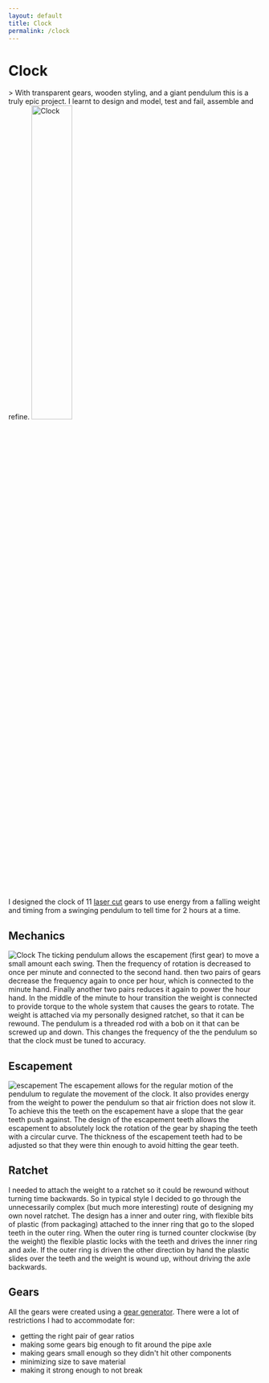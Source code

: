 ```yaml
---
layout: default
title: Clock
permalink: /clock
---
```


# Clock
<div class="clearfix">
> With transparent gears, wooden styling, and a giant pendulum this is a truly epic project. I learnt to design and model, test and fail, assemble and refine.

<img alt="Clock" src="/sebsite/images/clock1.jpg" id="rightfloat" width = "40%"> 

I designed the clock of 11 [laser cut](/sebsite/laser) gears to use energy from a falling weight and timing from a swinging pendulum to tell time for 2 hours at a time.
</div> 

## Mechanics
<div class="clearfix">
    <img alt="Clock" src="/sebsite/images/clockgif.gif" id="rightfloat"> 
The ticking pendulum allows the escapement (first gear) to move a small amount each swing. Then the frequency of rotation is decreased to once per minute and connected to the second hand. then two pairs of gears decrease the frequency again to once per hour, which is connected to the minute hand. Finally another two pairs reduces it again to power the hour hand. In the middle of the minute to hour transition the weight is connected to provide torque to the whole system that causes the gears to rotate. The weight is attached via my personally designed ratchet, so that it can be rewound.
The pendulum is a threaded rod with a bob on it that can be screwed up and down. This changes the frequency of the the pendulum so that the clock must be tuned to accuracy.
</div>

## Escapement 
<img alt="escapement" src="/sebsite/images/escapment.jpg" id="rightfloat"> 
The escapement allows for the regular motion of the pendulum to regulate the movement of the clock. It also provides energy from the weight to power the pendulum so that air friction does not slow it. To achieve this the teeth on the escapement have a slope that the gear teeth push against.
The design of the escapement teeth allows the escapement to absolutely lock the rotation of the gear by shaping the teeth with a circular curve.
The thickness of the escapement teeth had to be adjusted so that they were thin enough to avoid hitting the gear teeth. 

## Ratchet
I needed to attach the weight to a ratchet so it could be rewound without turning time backwards. So in typical style I decided to go through the unnecessarily complex (but much more interesting) route of designing my own novel ratchet. 
The design has a inner and outer ring, with flexible bits of plastic (from packaging) attached to the inner ring that go to the sloped teeth in the outer ring. When the outer ring is turned counter clockwise (by the weight) the flexible plastic locks with the teeth and drives the inner ring and axle. If the outer ring is driven the other direction by hand the plastic slides over the teeth and the weight is wound up, without driving the axle backwards. 

## Gears
All the gears were created using a <a href="https://geargenerator.com/">gear generator</a>. There were a lot of restrictions I had to accommodate for: 
- getting the right pair of gear ratios
- making some gears big enough to fit around the pipe axle
- making gears small enough so they didn't hit other components
- minimizing size to save material 
- making it strong enough to not break
